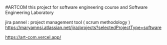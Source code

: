 #ARTCOM
this project for software engineering course and Software Engineering Laboratory


jira pannel : project management tool ( scrum methodology )
https://maryamnsi.atlassian.net/jira/projects?selectedProjectType=software

https://art-com.vercel.app/
